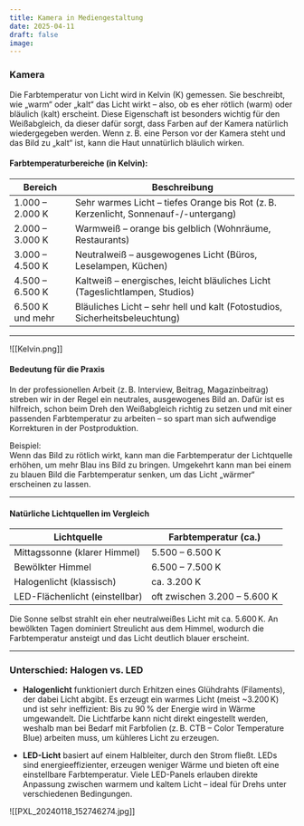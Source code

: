 ```yaml
---
title: Kamera in Mediengestaltung
date: 2025-04-11
draft: false
image:
---
```

### Kamera

Die Farbtemperatur von Licht wird in Kelvin (K) gemessen. Sie beschreibt, wie „warm“ oder „kalt“ das Licht wirkt – also, ob es eher rötlich (warm) oder bläulich (kalt) erscheint. Diese Eigenschaft ist besonders wichtig für den Weißabgleich, da dieser dafür sorgt, dass Farben auf der Kamera natürlich wiedergegeben werden. Wenn z. B. eine Person vor der Kamera steht und das Bild zu „kalt“ ist, kann die Haut unnatürlich bläulich wirken.

#### Farbtemperaturbereiche (in Kelvin):

| Bereich          | Beschreibung                                                                         |
| ---------------- | ------------------------------------------------------------------------------------ |
| 1.000 – 2.000 K  | Sehr warmes Licht – tiefes Orange bis Rot (z. B. Kerzenlicht, Sonnenauf-/-untergang) |
| 2.000 – 3.000 K  | Warmweiß – orange bis gelblich (Wohnräume, Restaurants)                              |
| 3.000 – 4.500 K  | Neutralweiß – ausgewogenes Licht (Büros, Leselampen, Küchen)                         |
| 4.500 – 6.500 K  | Kaltweiß – energisches, leicht bläuliches Licht (Tageslichtlampen, Studios)          |
| 6.500 K und mehr | Bläuliches Licht – sehr hell und kalt (Fotostudios, Sicherheitsbeleuchtung)          |


---


![[Kelvin.png]]
#### Bedeutung für die Praxis

In der professionellen Arbeit (z. B. Interview, Beitrag, Magazinbeitrag) streben wir in der Regel ein neutrales, ausgewogenes Bild an. Dafür ist es hilfreich, schon beim Dreh den Weißabgleich richtig zu setzen und mit einer passenden Farbtemperatur zu arbeiten – so spart man sich aufwendige Korrekturen in der Postproduktion.

Beispiel:  
Wenn das Bild zu rötlich wirkt, kann man die Farbtemperatur der Lichtquelle erhöhen, um mehr Blau ins Bild zu bringen. Umgekehrt kann man bei einem zu blauen Bild die Farbtemperatur senken, um das Licht „wärmer“ erscheinen zu lassen.

---

#### Natürliche Lichtquellen im Vergleich

|Lichtquelle|Farbtemperatur (ca.)|
|---|---|
|Mittagssonne (klarer Himmel)|5.500 – 6.500 K|
|Bewölkter Himmel|6.500 – 7.500 K|
|Halogenlicht (klassisch)|ca. 3.200 K|
|LED-Flächenlicht (einstellbar)|oft zwischen 3.200 – 5.600 K|

Die Sonne selbst strahlt ein eher neutralweißes Licht mit ca. 5.600 K. An bewölkten Tagen dominiert Streulicht aus dem Himmel, wodurch die Farbtemperatur ansteigt und das Licht deutlich blauer erscheint.

---

### Unterschied: Halogen vs. LED

- **Halogenlicht** funktioniert durch Erhitzen eines Glühdrahts (Filaments), der dabei Licht abgibt. Es erzeugt ein warmes Licht (meist ~3.200 K) und ist sehr ineffizient: Bis zu 90 % der Energie wird in Wärme umgewandelt. Die Lichtfarbe kann nicht direkt eingestellt werden, weshalb man bei Bedarf mit Farbfolien (z. B. CTB – Color Temperature Blue) arbeiten muss, um kühleres Licht zu erzeugen.
    
- **LED-Licht** basiert auf einem Halbleiter, durch den Strom fließt. LEDs sind energieeffizienter, erzeugen weniger Wärme und bieten oft eine einstellbare Farbtemperatur. Viele LED-Panels erlauben direkte Anpassung zwischen warmem und kaltem Licht – ideal für Drehs unter verschiedenen Bedingungen.

![[PXL_20240118_152746274.jpg]]